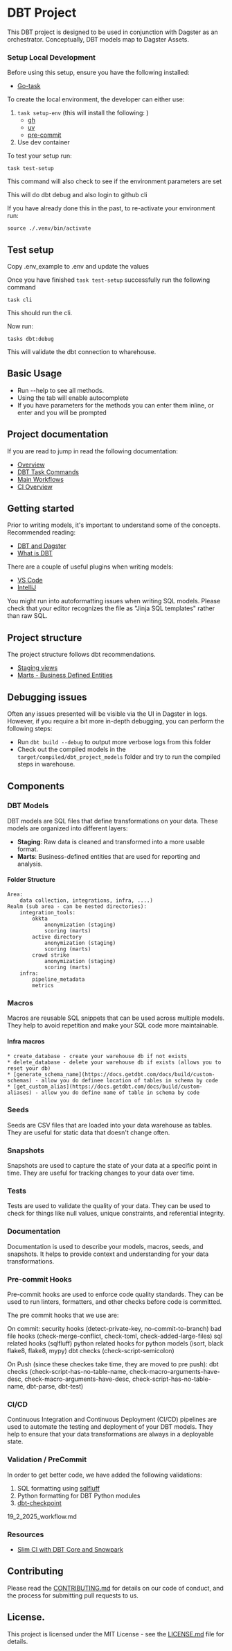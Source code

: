 # DBT Project

This DBT project is designed to be used in conjunction with Dagster as an orchestrator. Conceptually, DBT models map to Dagster Assets.


### Setup Local Development

Before using this setup, ensure you have the following installed:

- [Go-task](https://taskfile.dev/installation/)


To create the local environment, the developer can either use:

1. `task setup-env` (this will install the following: )        
    * [gh](https://cli.github.com)
    * [uv](https://astral.sh)
    * [pre-commit](https://pre-commit.com/)
2. Use dev container

To test your setup run:

`task test-setup`

This command will also check to see if the environment parameters are set

This will do dbt debug and also login to github cli

If you have already done this in the past, to re-activate your environment run:
```
source ./.venv/bin/activate  
```

## Test setup
Copy .env_example to .env and update the values

Once you have finished `task test-setup` successfully run the following command

`task cli`

This should run the cli.

Now run:

`tasks dbt:debug`

This will validate the dbt connection to wharehouse.


## Basic Usage
* Run --help to see all methods.
* Using the tab will enable autocomplete
* If you have parameters for the methods you can enter them inline, or enter and you will be prompted


## Project documentation

If you are read to jump in read the following documentation:

* [Overview](docs/overview/11_2_2025_architecture.md)
* [DBT Task Commands](docs/overview/19_2_2025_task_dbt.md)
* [Main Workflows](docs/overview/19_2_2025_workflow.md)
* [CI Overview](docs/overview/19_2_2025_CI.md)


## Getting started

Prior to writing models, it's important to understand some of the concepts. Recommended reading:

- [DBT and Dagster](https://docs.dagster.io/integrations/dbt)
- [What is DBT](https://www.getdbt.com/product/what-is-dbt)

There are a couple of useful plugins when writing models:

- [VS Code](https://marketplace.visualstudio.com/items?itemName=innoverio.vscode-dbt-power-user)
- [IntelliJ](https://plugins.jetbrains.com/plugin/23789-dbt)

You might run into autoformatting issues when writing SQL models. Please check that your editor recognizes the file as "Jinja SQL templates" rather than raw SQL.

## Project structure

The project structure follows dbt recommendations.

- [Staging views](https://docs.getdbt.com/best-practices/how-we-structure/4-marts)
- [Marts - Business Defined Entities](https://docs.getdbt.com/best-practices/how-we-structure/4-marts)

## Debugging issues

Often any issues presented will be visible via the UI in Dagster in logs. However, if you require a bit more in-depth debugging, you can perform the following steps:

- Run `dbt build --debug` to output more verbose logs from this folder
- Check out the compiled models in the `target/compiled/dbt_project_models` folder and try to run the compiled steps in warehouse.


## Components

### DBT Models

DBT models are SQL files that define transformations on your data. These models are organized into different layers:

- **Staging**: Raw data is cleaned and transformed into a more usable format.
- **Marts**: Business-defined entities that are used for reporting and analysis.

#### Folder Structure
    Area:
        data collection, integrations, infra, ....)
    Realm (sub area - can be nested directories):
        integration_tools:
            okkta 
                anonymization (staging)
                scoring (marts)
            active directory
                anonymization (staging)
                scoring (marts)
            crowd strike
                anonymization (staging)
                scoring (marts)
        infra:
            pipeline_metadata
            metrics
        
        

### Macros

Macros are reusable SQL snippets that can be used across multiple models. They help to avoid repetition and make your SQL code more maintainable.

#### Infra macros   
    * create_database - create your warehouse db if not exists
    * delete_database - delete your warehouse db if exists (allows you to reset your db)
    * [generate_schema_name](https://docs.getdbt.com/docs/build/custom-schemas) - allow you do definee location of tables in schema by code
    * [get_custom_alias](https://docs.getdbt.com/docs/build/custom-aliases) - allow you do define name of table in schema by code

### Seeds

Seeds are CSV files that are loaded into your data warehouse as tables. They are useful for static data that doesn't change often.

### Snapshots

Snapshots are used to capture the state of your data at a specific point in time. They are useful for tracking changes to your data over time.

### Tests

Tests are used to validate the quality of your data. They can be used to check for things like null values, unique constraints, and referential integrity.

### Documentation

Documentation is used to describe your models, macros, seeds, and snapshots. It helps to provide context and understanding for your data transformations.


### Pre-commit Hooks

Pre-commit hooks are used to enforce code quality standards. They can be used to run linters, formatters, and other checks before code is committed.

The pre commit hooks that we use are:

On commit:
    security hooks (detect-private-key, no-commit-to-branch)
    bad file hooks (check-merge-conflict, check-toml, check-added-large-files)
    sql related hooks (sqlfluff)
    python related hooks for python models (isort, black flake8, flake8, mypy)
    dbt checks (check-script-semicolon)

On Push (since these checkes take time, they are moved to pre push):
    dbt checks (check-script-has-no-table-name, check-macro-arguments-have-desc, check-macro-arguments-have-desc,   check-script-has-no-table-name, dbt-parse, dbt-test)



### CI/CD

Continuous Integration and Continuous Deployment (CI/CD) pipelines are used to automate the testing and deployment of your DBT models. They help to ensure that your data transformations are always in a deployable state.


### Validation / PreCommit

In order to get better code, we have added the following validations:

1. SQL formatting using [sqlfluff](https://sqlfluff.com/)
2. Python formatting for DBT Python modules
3. [dbt-checkpoint](https://github.com/dbt-checkpoint/dbt-checkpoint)



19_2_2025_workflow.md

### Resources

- [Slim CI with DBT Core and Snowpark](https://medium.com/@thiernomadiariou/slim-ci-with-dbt-core-and-snowpark-ffbb80b81fec)

## Contributing

Please read the [CONTRIBUTING.md](CONTRIBUTING.md) for details on our code of conduct, and the process for submitting pull requests to us.

## License.


This project is licensed under the MIT License - see the [LICENSE.md](LICENSE.md) file for details.
